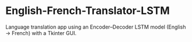 # English-French-Translator-LSTM
Language translation app using an Encoder–Decoder LSTM model (English → French) with a Tkinter GUI.
